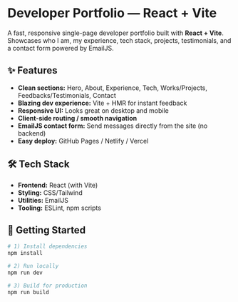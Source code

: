 # Developer Portfolio — React + Vite

A fast, responsive single-page developer portfolio built with **React + Vite**.  
Showcases who I am, my experience, tech stack, projects, testimonials, and a contact form powered by EmailJS.

## ✨ Features
- **Clean sections:** Hero, About, Experience, Tech, Works/Projects, Feedbacks/Testimonials, Contact
- **Blazing dev experience:** Vite + HMR for instant feedback
- **Responsive UI:** Looks great on desktop and mobile
- **Client-side routing / smooth navigation**
- **EmailJS contact form:** Send messages directly from the site (no backend)
- **Easy deploy:** GitHub Pages / Netlify / Vercel

## 🛠 Tech Stack
- **Frontend:** React (with Vite)
- **Styling:** CSS/Tailwind 
- **Utilities:** EmailJS 
- **Tooling:** ESLint, npm scripts

## 🚀 Getting Started
```bash
# 1) Install dependencies
npm install

# 2) Run locally
npm run dev

# 3) Build for production
npm run build
